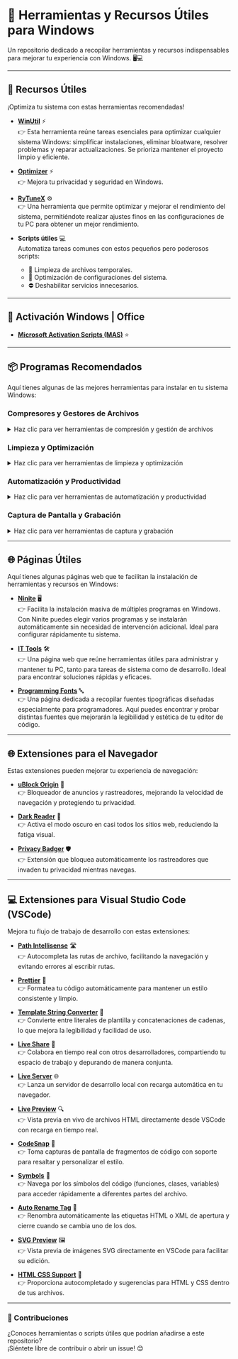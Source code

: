 # 🚀 Herramientas y Recursos Útiles para Windows  

Un repositorio dedicado a recopilar herramientas y recursos indispensables para mejorar tu experiencia con Windows. 🖥️💻  

---

## 📂 Recursos Útiles  
¡Optimiza tu sistema con estas herramientas recomendadas!  

- **[WinUtil](https://github.com/ChrisTitusTech/winutil)** ⚡  
  👉 Esta herramienta reúne tareas esenciales para optimizar cualquier sistema Windows: simplificar instalaciones, eliminar bloatware, resolver problemas y reparar actualizaciones. Se prioriza mantener el proyecto limpio y eficiente.

- **[Optimizer](https://github.com/hellzerg/optimizer)** ⚡  
  👉 Mejora tu privacidad y seguridad en Windows.

- **[RyTuneX](https://github.com/rayenghanmi/RyTuneX)** ⚙️  
  👉 Una herramienta que permite optimizar y mejorar el rendimiento del sistema, permitiéndote realizar ajustes finos en las configuraciones de tu PC para obtener un mejor rendimiento.

- **Scripts útiles** 💻  
  Automatiza tareas comunes con estos pequeños pero poderosos scripts:  
  - 🧹 Limpieza de archivos temporales.  
  - 🚀 Optimización de configuraciones del sistema.  
  - ⛔ Deshabilitar servicios innecesarios.  

---

## 🔑 Activación Windows | Office  

- **[Microsoft Activation Scripts (MAS)](https://github.com/massgravel/Microsoft-Activation-Scripts)** ⭐  

---

## 📦 Programas Recomendados  
Aquí tienes algunas de las mejores herramientas para instalar en tu sistema Windows:


### Compresores y Gestores de Archivos
<details>
<summary>Haz clic para ver herramientas de compresión y gestión de archivos</summary>

- **[7-Zip](https://www.7-zip.org/)** 📂  
  👉 Un gestor de archivos comprimidos de código abierto, compatible con varios formatos, ideal para trabajar con archivos comprimidos.

</details>

### Limpieza y Optimización
<details>
<summary>Haz clic para ver herramientas de limpieza y optimización</summary>

- **[CCleaner](https://www.ccleaner.com/)** 🧹  
  👉 Herramienta para limpiar y optimizar tu sistema, eliminando archivos temporales, caché y otros elementos innecesarios.

</details>

### Automatización y Productividad
<details>
<summary>Haz clic para ver herramientas de automatización y productividad</summary>

- **[AutoHotkey](https://www.autohotkey.com/)** ⌨️  
  👉 Programa que permite automatizar tareas mediante la creación de scripts personalizados. Perfecto para mejorar la productividad.

</details>

### Captura de Pantalla y Grabación
<details>
<summary>Haz clic para ver herramientas de captura y grabación</summary>

- **[ShareX](https://getsharex.com/)** 📸  
  👉 Herramienta para hacer capturas de pantalla y grabar tu pantalla con muchas opciones de personalización.

</details>


---

## 🌐 Páginas Útiles  
Aquí tienes algunas páginas web que te facilitan la instalación de herramientas y recursos en Windows:

- **[Ninite](https://ninite.com/)** 🖥️  
  👉 Facilita la instalación masiva de múltiples programas en Windows. Con Ninite puedes elegir varios programas y se instalarán automáticamente sin necesidad de intervención adicional. Ideal para configurar rápidamente tu sistema.

- **[IT Tools](https://it-tools.tech/)** 🛠️  
  👉 Una página web que reúne herramientas útiles para administrar y mantener tu PC, tanto para tareas de sistema como de desarrollo. Ideal para encontrar soluciones rápidas y eficaces.

- **[Programming Fonts](https://www.programmingfonts.org/)** 🔤  
  👉 Una página dedicada a recopilar fuentes tipográficas diseñadas especialmente para programadores. Aquí puedes encontrar y probar distintas fuentes que mejorarán la legibilidad y estética de tu editor de código.

---

## 🌐 Extensiones para el Navegador  
Estas extensiones pueden mejorar tu experiencia de navegación:

- **[uBlock Origin](https://github.com/gorhill/uBlock)** 🚫  
  👉 Bloqueador de anuncios y rastreadores, mejorando la velocidad de navegación y protegiendo tu privacidad.

- **[Dark Reader](https://darkreader.org/)** 🌙  
  👉 Activa el modo oscuro en casi todos los sitios web, reduciendo la fatiga visual.

- **[Privacy Badger](https://www.eff.org/privacybadger)** 🛡️  
  👉 Extensión que bloquea automáticamente los rastreadores que invaden tu privacidad mientras navegas.

---

## 💻 Extensiones para Visual Studio Code (VSCode)  
Mejora tu flujo de trabajo de desarrollo con estas extensiones:

- **[Path Intellisense](https://marketplace.visualstudio.com/items?itemName=christian-kohler.path-intellisense)** 🛣️  
  👉 Autocompleta las rutas de archivo, facilitando la navegación y evitando errores al escribir rutas.

- **[Prettier](https://marketplace.visualstudio.com/items?itemName=esbenp.prettier-vscode)** 🎨  
  👉 Formatea tu código automáticamente para mantener un estilo consistente y limpio.

- **[Template String Converter](https://marketplace.visualstudio.com/items?itemName=willwade.vscode-template-string-converter)** 🔄  
  👉 Convierte entre literales de plantilla y concatenaciones de cadenas, lo que mejora la legibilidad y facilidad de uso.

- **[Live Share](https://marketplace.visualstudio.com/items?itemName=MS-vsliveshare.vsliveshare)** 👥  
  👉 Colabora en tiempo real con otros desarrolladores, compartiendo tu espacio de trabajo y depurando de manera conjunta.

- **[Live Server](https://marketplace.visualstudio.com/items?itemName=ritwickdey.LiveServer)** 🌐  
  👉 Lanza un servidor de desarrollo local con recarga automática en tu navegador.

- **[Live Preview](https://marketplace.visualstudio.com/items?itemName=ms-vscode.live-server)** 🔍  
  👉 Vista previa en vivo de archivos HTML directamente desde VSCode con recarga en tiempo real.

- **[CodeSnap](https://marketplace.visualstudio.com/items?itemName=adammaras.codesnap)** 📸  
  👉 Toma capturas de pantalla de fragmentos de código con soporte para resaltar y personalizar el estilo.

- **[Symbols](https://marketplace.visualstudio.com/items?itemName=zhangtz.vscode-symbols)** 🔎  
  👉 Navega por los símbolos del código (funciones, clases, variables) para acceder rápidamente a diferentes partes del archivo.

- **[Auto Rename Tag](https://marketplace.visualstudio.com/items?itemName=formulahendry.auto-rename-tag)** 🔄  
  👉 Renombra automáticamente las etiquetas HTML o XML de apertura y cierre cuando se cambia uno de los dos.

- **[SVG Preview](https://marketplace.visualstudio.com/items?itemName=cssho.vscode-svgviewer)** 🖼️  
  👉 Vista previa de imágenes SVG directamente en VSCode para facilitar su edición.

- **[HTML CSS Support](https://marketplace.visualstudio.com/items?itemName=ecmel.vscode-html-css)** 🌟  
  👉 Proporciona autocompletado y sugerencias para HTML y CSS dentro de tus archivos.

---

### 🙌 Contribuciones  
¿Conoces herramientas o scripts útiles que podrían añadirse a este repositorio?  
¡Siéntete libre de contribuir o abrir un issue! 😊  
